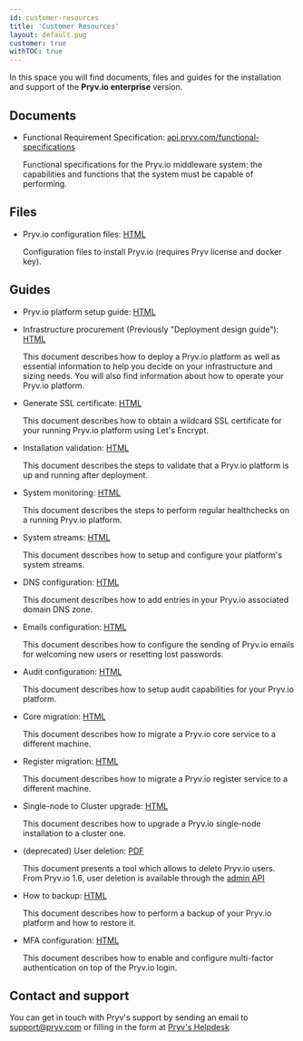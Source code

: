 ```yaml
---
id: customer-resources
title: 'Customer Resources'
layout: default.pug
customer: true
withTOC: true
---
```


In this space you will find documents, files and guides for the installation and support of the **Pryv.io enterprise** version.


## Documents

- Functional Requirement Specification: [api.pryv.com/functional-specifications](/functional-specifications/)

  Functional specifications for the Pryv.io middleware system: the capabilities and functions that the system must be capable of performing.


## Files

- Pryv.io configuration files: [HTML](https://api.pryv.com/config-template-pryv.io/)

  Configuration files to install Pryv.io (requires Pryv license and docker key).


## Guides

- Pryv.io platform setup guide: [HTML](/customer-resources/pryv.io-setup/)

- Infrastructure procurement (Previously "Deployment design guide"): [HTML](/customer-resources/infrastructure-procurement/)

  This document describes how to deploy a Pryv.io platform as well as essential information to help you decide on your infrastructure and sizing needs.
  You will also find information about how to operate your Pryv.io platform.

- Generate SSL certificate: [HTML](/customer-resources/ssl-certificate/)

  This document describes how to obtain a wildcard SSL certificate for your running Pryv.io platform using Let's Encrypt.

- Installation validation: [HTML](/customer-resources/platform-validation/)

  This document describes the steps to validate that a Pryv.io platform is up and running after deployment.

- System monitoring: [HTML](/customer-resources/healthchecks/)

  This document describes the steps to perform regular healthchecks on a running Pryv.io platform.

- System streams: [HTML](/customer-resources/system-streams/)

  This document describes how to setup and configure your platform's system streams.

- DNS configuration: [HTML](/customer-resources/dns-config/)

  This document describes how to add entries in your Pryv.io associated domain DNS zone.

- Emails configuration: [HTML](/customer-resources/emails-setup/)

  This document describes how to configure the sending of Pryv.io emails for welcoming new users or resetting lost passwords.

- Audit configuration: [HTML](/customer-resources/audit-setup/)

  This document describes how to setup audit capabilities for your Pryv.io platform.

- Core migration: [HTML](/customer-resources/core-migration/)

  This document describes how to migrate a Pryv.io core service to a different machine.

- Register migration: [HTML](/customer-resources/register-migration/)

  This document describes how to migrate a Pryv.io register service to a different machine.

- Single-node to Cluster upgrade: [HTML](/customer-resources/single-node-to-cluster/)

  This document describes how to upgrade a Pryv.io single-node installation to a cluster one.

- (deprecated) User deletion: [PDF](/assets/docs/20190919-pryv.io-delete-user-v1.pdf)

  This document presents a tool which allows to delete Pryv.io users. From Pryv.io 1.6, user deletion is available through the [admin API](/reference-admin/#delete-user)

- How to backup: [HTML](/customer-resources/backup/)

  This document describes how to perform a backup of your Pryv.io platform and how to restore it.

- MFA configuration: [HTML](/customer-resources/mfa/)

  This document describes how to enable and configure multi-factor authentication on top of the Pryv.io login.


## Contact and support

You can get in touch with Pryv's support by sending an email to [support@pryv.com](mailto:support@pryv.com) or filling in the form at [Pryv's Helpdesk](http://pryv.com/helpdesk/)
